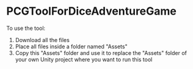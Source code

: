 # PCGToolForDiceAdventureGame

To use the tool:
1. Download all the files
2. Place all files inside a folder named "Assets"
3. Copy this "Assets" folder and use it to replace the "Assets" folder of your own Unity project where you want to run this tool
